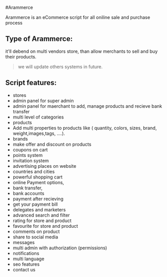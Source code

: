 #Arammerce

Arammerce is an eCommerce script for all oniline sale and purchase process

## Type of Arammerce:

it'll debend on multi vendors store, than allow merchants to sell and buy their products.
> we will update others systems in future.

## Script features:

* stores
* admin panel for super admin
* admin panel for maerchant to add, manage products and recieve bank transfer
* multi level of categories
* products
* Add multi properties to products like ( quantity, colors, sizes, brand, weight,images,tags, ....).
* brands
* make offer and discount on products
* coupons on cart
* points system
* invitation system
* advertising places on website
* countries and cities
* powerful shopping cart
* online Payment options, 
* bank transfer, 
* bank accounts
* payment after recieving
* get your payment bill
* delegates and marketers
* advanced search and filter
* rating for store and product
* favourite for store and product
* comments on product
* share to social media
* messages
* multi admin with authorization (permissions)
* notifications
* multi language
* seo features
* contact us
